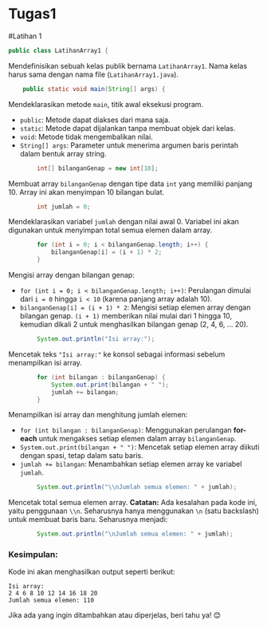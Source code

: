 # Tugas1

#Latihan 1

```java
public class LatihanArray1 {
```
Mendefinisikan sebuah kelas publik bernama `LatihanArray1`. Nama kelas harus sama dengan nama file (`LatihanArray1.java`).

```java
    public static void main(String[] args) {
```
Mendeklarasikan metode `main`, titik awal eksekusi program. 
- `public`: Metode dapat diakses dari mana saja.
- `static`: Metode dapat dijalankan tanpa membuat objek dari kelas.
- `void`: Metode tidak mengembalikan nilai.
- `String[] args`: Parameter untuk menerima argumen baris perintah dalam bentuk array string.

```java
        int[] bilanganGenap = new int[10];
```
Membuat array `bilanganGenap` dengan tipe data `int` yang memiliki panjang 10. Array ini akan menyimpan 10 bilangan bulat.

```java
        int jumlah = 0;
```
Mendeklarasikan variabel `jumlah` dengan nilai awal 0. Variabel ini akan digunakan untuk menyimpan total semua elemen dalam array.

```java
        for (int i = 0; i < bilanganGenap.length; i++) {
            bilanganGenap[i] = (i + 1) * 2;
        }
```
Mengisi array dengan bilangan genap:
- `for (int i = 0; i < bilanganGenap.length; i++)`: Perulangan dimulai dari `i = 0` hingga `i < 10` (karena panjang array adalah 10).
- `bilanganGenap[i] = (i + 1) * 2`: Mengisi setiap elemen array dengan bilangan genap. `(i + 1)` memberikan nilai mulai dari 1 hingga 10, kemudian dikali 2 untuk menghasilkan bilangan genap (2, 4, 6, ... 20).

```java
        System.out.println("Isi array:");
```
Mencetak teks `"Isi array:"` ke konsol sebagai informasi sebelum menampilkan isi array.

```java
        for (int bilangan : bilanganGenap) {
            System.out.print(bilangan + " ");
            jumlah += bilangan;
        }
```
Menampilkan isi array dan menghitung jumlah elemen:
- `for (int bilangan : bilanganGenap)`: Menggunakan perulangan **for-each** untuk mengakses setiap elemen dalam array `bilanganGenap`.
- `System.out.print(bilangan + " ")`: Mencetak setiap elemen array diikuti dengan spasi, tetap dalam satu baris.
- `jumlah += bilangan`: Menambahkan setiap elemen array ke variabel `jumlah`.

```java
        System.out.println("\\nJumlah semua elemen: " + jumlah);
```
Mencetak total semua elemen array. 
**Catatan:** Ada kesalahan pada kode ini, yaitu penggunaan `\\n`. Seharusnya hanya menggunakan `\n` (satu backslash) untuk membuat baris baru. Seharusnya menjadi:
```java
        System.out.println("\nJumlah semua elemen: " + jumlah);
```

### **Kesimpulan:**
Kode ini akan menghasilkan output seperti berikut:
```
Isi array:
2 4 6 8 10 12 14 16 18 20 
Jumlah semua elemen: 110
```

Jika ada yang ingin ditambahkan atau diperjelas, beri tahu ya! 😊
